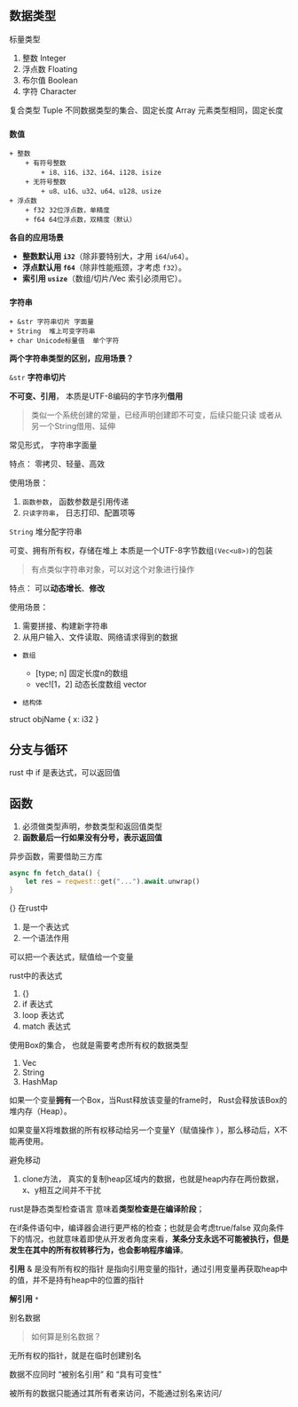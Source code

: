 ## 数据类型

标量类型
1. 整数  Integer
2. 浮点数 Floating
3. 布尔值 Boolean
4. 字符 Character

复合类型
Tuple 不同数据类型的集合、固定长度
Array 元素类型相同，固定长度  

### `数值`
	+ 整数
		+ 有符号整数
			+ i8、i16、i32、i64、i128、isize
		+ 无符号整数
			+ u8、u16、u32、u64、u128、usize
	+ 浮点数
		+ f32 32位浮点数，单精度
		+ f64 64位浮点数，双精度（默认）
	 
**各自的应用场景**

- **整数默认用 `i32`**（除非要特别大，才用 `i64`/`u64`）。
- **浮点默认用 `f64`**（除非性能瓶颈，才考虑 `f32`）。
- **索引用 `usize`**（数组/切片/Vec 索引必须用它）。

### `字符串`
	+ &str 字符串切片 字面量
	+ String  堆上可变字符串
	+ char Unicode标量值  单个字符

**两个字符串类型的区别，应用场景？**

`&str` **字符串切片**

**不可变、引用**，
本质是UTF-8编码的字节序列**借用**

> 类似一个系统创建的常量，已经声明创建即不可变，后续只能只读
> 或者从另一个String借用、延伸

常见形式， 字符串字面量

特点：
零拷贝、轻量、高效

使用场景：
1. `函数参数`， 函数参数是引用传递
2. `只读字符串`， 日志打印、配置项等

`String` 堆分配字符串

可变、拥有所有权，存储在堆上
本质是一个UTF-8字节数组`(Vec<u8>)`的包装

> 有点类似字符串对象，可以对这个对象进行操作

特点：
可以**动态增长**、**修改**

使用场景：
1. 需要拼接、构建新字符串
2. 从用户输入、文件读取、网络请求得到的数据



+ `数组`
	+ [type; n] 固定长度n的数组
	+ vec![1，2] 动态长度数组 vector

+ `结构体`

struct objName { x: i32 }

## 分支与循环

rust 中 if 是表达式，可以返回值


## 函数
1. 必须做类型声明，参数类型和返回值类型
2. **函数最后一行如果没有分号，表示返回值**


异步函数，需要借助三方库
```rust
async fn fetch_data() {
	let res = reqwest::get("...").await.unwrap()
}
```


{} 在rust中 
1. 是一个表达式
2. 一个语法作用

可以把一个表达式，赋值给一个变量

rust中的表达式
1. {}
2. if 表达式
3. loop 表达式 
4. match 表达式

使用Box的集合， 也就是需要考虑所有权的数据类型
1. Vec
2. String
3. HashMap


如果一个变量**拥有**一个Box，当Rust释放该变量的frame时，
Rust会释放该Box的堆内存（Heap）。 

如果变量X将堆数据的所有权移动给另一个变量Y（赋值操作
），那么移动后，X不能再使用。

避免移动
1. clone方法， 真实的复制heap区域内的数据，也就是heap内存在两份数据，x、y相互之间并不干扰



rust是静态类型检查语言
意味着**类型检查是在编译阶段**；

在if条件语句中，编译器会进行更严格的检查；也就是会考虑true/false 双向条件下的情况，也就意味着即使从开发者角度来看，**某条分支永远不可能被执行，但是发生在其中的所有权转移行为，也会影响程序编译**。

**引用** & 是没有所有权的指针
是指向引用变量的指针，通过引用变量再获取heap中的值，并不是持有heap中的位置的指针

**解引用** `*`  


别名数据 

> 如何算是别名数据？

无所有权的指针，就是在临时创建别名

数据不应同时 “被别名引用” 和 “具有可变性”


被所有的数据只能通过其所有者来访问，不能通过别名来访问/





















